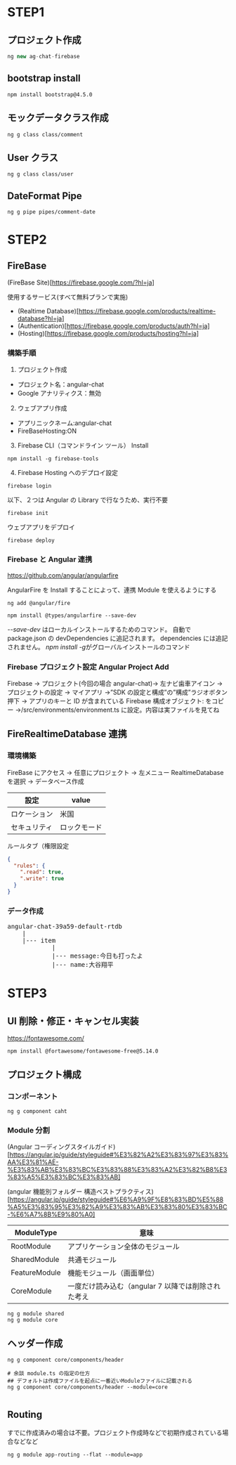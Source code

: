# STEP1

## プロジェクト作成

```typescript
ng new ag-chat-firebase
```

## bootstrap install

```shell
npm install bootstrap@4.5.0
```

## モックデータクラス作成

```shell
ng g class class/comment
```

## User クラス

```shell
ng g class class/user
```

## DateFormat Pipe

```shell
ng g pipe pipes/comment-date
```

# STEP2

## FireBase

(FireBase Site)[https://firebase.google.com/?hl=ja]

使用するサービス(すべて無料プランで実施)

- (Realtime Database)[https://firebase.google.com/products/realtime-database?hl=ja]
- (Authentication)[https://firebase.google.com/products/auth?hl=ja]
- (Hosting)[https://firebase.google.com/products/hosting?hl=ja]

### 構築手順

1. プロジェクト作成

- プロジェクト名：angular-chat
- Google アナリティクス：無効

2. ウェブアプリ作成

- アプリニックネーム:angular-chat
- FireBaseHosting:ON

3. Firebase CLI（コマンドライン ツール） Install

```shell
npm install -g firebase-tools
```

4. Firebase Hosting へのデプロイ設定

```shell
firebase login
```

以下、２つは Angular の Library で行なうため、実行不要

```shell
firebase init
```

ウェブアプリをデプロイ

```shell
firebase deploy
```

### Firebase と Angular 連携

https://github.com/angular/angularfire

AngularFire を Install することによって、連携 Module を使えるようにする

```shell
ng add @angular/fire
```

```shell
npm install @types/angularfire --save-dev
```

_--save-dev_ はローカルインストールするためのコマンド。
自動で package.json の devDependencies に追記されます。
dependencies には追記されません。
*npm install -g*がグローバルインストールのコマンド

### Firebase プロジェクト設定 Angular Project Add

Firebase → プロジェクト(今回の場合 angular-chat)→ 左ナビ歯車アイコン →
プロジェクトの設定 → マイアプリ →”SDK の設定と構成”の”構成”ラジオボタン押下 → アプリのキーと ID が含まれている Firebase 構成オブジェクト: をコピー →/src/environments/environment.ts に設定。内容は実ファイルを見てね

## FireRealtimeDatabase 連携

### 環境構築

FireBase にアクセス → 任意にプロジェクト → 左メニュー RealtimeDatabase を選択 → データベース作成

| 設定         | value        |
| ------------ | ------------ |
| ロケーション | 米国         |
| セキュリティ | ロックモード |

ルールタブ（権限設定

```json
{
  "rules": {
    ".read": true,
    ".write": true
  }
}
```

### データ作成

<pre>
angular-chat-39a59-default-rtdb
    |
    |--- item
            |
            |--- message:今日も打ったよ
            |--- name:大谷翔平
</pre>

# STEP3

## UI 削除・修正・キャンセル実装

https://fontawesome.com/

```shell
npm install @fortawesome/fontawesome-free@5.14.0
```

## プロジェクト構成

### コンポーネント

```shell
ng g component caht
```

### Module 分割

(Angular コーディングスタイルガイド)[https://angular.jp/guide/styleguide#%E3%82%A2%E3%83%97%E3%83%AA%E3%81%AE-%E3%83%AB%E3%83%BC%E3%83%88%E3%83%A2%E3%82%B8%E3%83%A5%E3%83%BC%E3%83%AB]

(angular 機能別フォルダー 構造ベストプラクティス)[https://angular.jp/guide/styleguide#%E6%A9%9F%E8%83%BD%E5%88%A5%E3%83%95%E3%82%A9%E3%83%AB%E3%83%80%E3%83%BC-%E6%A7%8B%E9%80%A0]

| ModuleType    | 意味                                               |
| ------------- | -------------------------------------------------- |
| RootModule    | アプリケーション全体のモジュール                   |
| SharedModule  | 共通モジュール                                     |
| FeatureModule | 機能モジュール（画面単位）                         |
| CoreModule    | 一度だけ読み込む（angular 7 以降では削除された考え |

```shell
ng g module shared
ng g module core
```

## ヘッダー作成

```shell
ng g component core/components/header

# 余談 module.ts の指定の仕方
## デフォルトは作成ファイルを起点に一番近いModuleファイルに記載される
ng g component core/components/header --module=core


```

## Routing
すでに作成済みの場合は不要。プロジェクト作成時などで初期作成されている場合などなど
```shell
ng g module app-routing --flat --module=app
```

##

```shell

```

##

```shell

```

##

```shell

```

##

```shell

```
